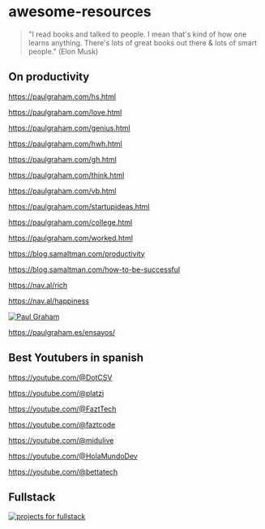 # awesome-resources
> "I read books and talked to people. I mean that's kind of how one learns anything. There's lots of great books out there & lots of smart people." (Elon Musk)
## On productivity

https://paulgraham.com/hs.html

https://paulgraham.com/love.html

https://paulgraham.com/genius.html

https://paulgraham.com/hwh.html

https://paulgraham.com/gh.html

https://paulgraham.com/think.html

https://paulgraham.com/vb.html

https://paulgraham.com/startupideas.html

https://paulgraham.com/college.html

https://paulgraham.com/worked.html

https://blog.samaltman.com/productivity

https://blog.samaltman.com/how-to-be-successful

https://nav.al/rich

https://nav.al/happiness

[![Paul Graham](https://pbs.twimg.com/media/E1vS9WwWUAEYYaR?format=jpg&name=medium)](https://paulgraham.com/articles.html)

https://paulgraham.es/ensayos/ 

## Best Youtubers in spanish

https://youtube.com/@DotCSV

https://youtube.com/@platzi

https://youtube.com/@FaztTech

https://youtube.com/@faztcode

https://youtube.com/@midulive

https://youtube.com/@HolaMundoDev

https://youtube.com/@bettatech


## Fullstack

[![projects for fullstack](http://img.youtube.com/vi/Osy0yuxuEOw/0.jpg)](https://www.youtube.com/watch?v=Osy0yuxuEOw)
